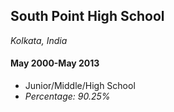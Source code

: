 ## South Point High School

_Kolkata, India_

#### May 2000-May 2013

- Junior/Middle/High School
- _Percentage: 90.25%_
